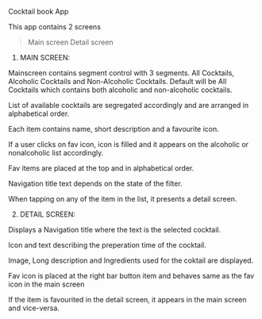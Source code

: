Cocktail book App

This app contains 2 screens 
>  Main screen
>  Detail screen

1. MAIN SCREEN:

Mainscreen contains segment control with 3 segments.
All Cocktails, 
Alcoholic Cocktails and 
Non-Alcoholic Cocktails.
Default will be All Cocktails which contains both alcoholic and non-alcoholic cocktails.

List of available cocktails are segregated accordingly and are arranged in alphabetical order.

Each item contains name, short description and a favourite icon. 

If a user clicks on fav icon, icon is filled and it appears on the alcoholic or nonalcoholic list accordingly.

Fav items are placed at the top and in alphabetical order.

Navigation title text depends on the state of the filter.

When tapping on any of the item in the list, it presents a detail screen.


2. DETAIL SCREEN:

Displays a Navigation title where the text is the selected cocktail.

Icon and text describing the preperation time of the cocktail.

Image, Long description and Ingredients used for the coktail are displayed.

Fav icon is placed at the right bar button item and behaves same as the fav icon in the main screen

If the item is favourited in the detail screen, it appears in the main screen and vice-versa.

